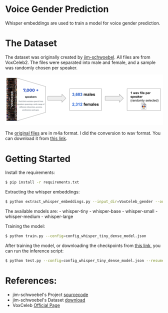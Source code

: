 # Voice Gender Prediction

Whisper embeddings are used to train a model for voice gender prediction.

# The Dataset

The dataset was originally created by [jim-schwoebel](https://github.com/jim-schwoebel/voice_gender_detection).  All files are from VoxCeleb2. The files were separated into male and female, and a sample was randomly chosen per speaker.

![dataset-info](imgs/dataset_info.png)


The [original files](https://drive.google.com/file/d/1HRbWocxwClGy9Fj1MQeugpR4vOaL9ebO/view) are in m4a format. I did the conversion to wav format. You can download it from [this link](https://drive.google.com/file/d/1w2GYN_vrQ0NOMvxvRBCOmOPRAWAIwey9/view?usp=share_link).

# Getting Started


Install the requirements:

```sh
$ pip install -r requirements.txt
```

Extracting the whisper embeddings:

```sh
$ python extract_whisper_embeddings.py --input_dir=VoxCeleb_gender --output_dir=dataset --model_name=whisper-base
```

The available models are: 
    - whisper-tiny 
    - whisper-base 
    - whisper-small 
    - whisper-medium 
    - whisper-large


Training the model:


```sh
$ python train.py --config=config_whisper_tiny_dense_model.json
```

After training the model, or downloading the checkpoints from [this link](https://drive.google.com/file/d/1JLI3Gvywa8KnUamN27uvpj04BPjeX3VH/view?usp=share_link), you can run the inference script:


```sh
$ python test.py --config=config_whisper_tiny_dense_model.json --resume=./checkpoints/model_best.pth
```

# References:

- jim-schwoebel's Project  [sourcecode](https://github.com/jim-schwoebel/voice_gender_detection)
- jim-schwoebel's Dataset [download](https://drive.google.com/file/d/1HRbWocxwClGy9Fj1MQeugpR4vOaL9ebO/view)
- VoxCeleb [Official Page](www.robots.ox.ac.uk/~vgg/data/voxceleb/)